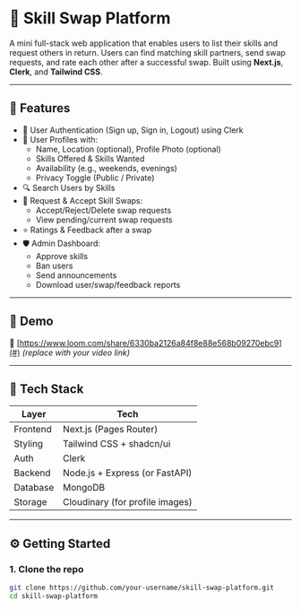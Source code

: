 # 🔄 Skill Swap Platform

A mini full-stack web application that enables users to list their skills and request others in return. Users can find matching skill partners, send swap requests, and rate each other after a successful swap. Built using **Next.js**, **Clerk**, and **Tailwind CSS**.

---

## 🌟 Features

- 🔐 User Authentication (Sign up, Sign in, Logout) using Clerk
- 📝 User Profiles with:
  - Name, Location (optional), Profile Photo (optional)
  - Skills Offered & Skills Wanted
  - Availability (e.g., weekends, evenings)
  - Privacy Toggle (Public / Private)
- 🔍 Search Users by Skills
- 🔁 Request & Accept Skill Swaps:
  - Accept/Reject/Delete swap requests
  - View pending/current swap requests
- ⭐ Ratings & Feedback after a swap
- 🛡 Admin Dashboard:
  - Approve skills
  - Ban users
  - Send announcements
  - Download user/swap/feedback reports

---

## 📸 Demo

🔗 [https://www.loom.com/share/6330ba2126a84f8e88e568b09270ebc9](#) *(replace with your video link)*

---

## 🚀 Tech Stack

| Layer      | Tech                     |
|------------|--------------------------|
| Frontend   | Next.js (Pages Router)   |
| Styling    | Tailwind CSS + shadcn/ui |
| Auth       | Clerk                    |
| Backend    | Node.js + Express (or FastAPI) |
| Database   | MongoDB |
| Storage    | Cloudinary (for profile images) |

---

## ⚙️ Getting Started

### 1. Clone the repo

```bash
git clone https://github.com/your-username/skill-swap-platform.git
cd skill-swap-platform
